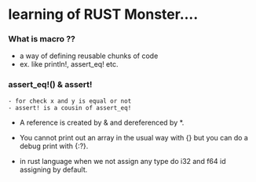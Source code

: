 # learning of RUST Monster....

### What is macro ??
- a way of defining reusable chunks of code
- ex. like println!, assert_eq! etc.    

### assert_eq!() & assert!

    - for check x and y is equal or not
    - assert! is a cousin of assert_eq!

- A reference is created by & and dereferenced by \*.
- You cannot print out an array in the usual way with {} but you can do a debug print with {:?}.

- in rust language when we not assign any type do i32 and f64 id assigning by default.

